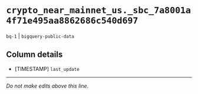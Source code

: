 # `crypto_near_mainnet_us._sbc_7a8001a4f71e495aa8862686c540d697`
`bq-1` | `bigquery-public-data`

## Column details
* [TIMESTAMP] `last_update`

-------------------------------------------------------------------------------
*Do not make edits above this line.*
